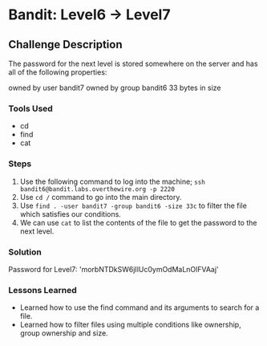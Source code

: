 # Bandit: Level6 -> Level7

## Challenge Description

The password for the next level is stored somewhere on the server and has all of the following properties:

owned by user bandit7
owned by group bandit6
33 bytes in size

### Tools Used

- cd
- find
- cat

### Steps

1. Use the following command to log into the machine;
   `ssh bandit6@bandit.labs.overthewire.org -p 2220`
2. Use `cd /` command to go into the main directory.
3. Use `find . -user bandit7 -group bandit6 -size 33c` to filter the file which satisfies our conditions.
4. We can use `cat` to list the contents of the file to get the password to the next level.

### Solution

Password for Level7: 'morbNTDkSW6jIlUc0ymOdMaLnOlFVAaj'

### Lessons Learned

- Learned how to use the find command and its arguments to search for a file.
- Learned how to filter files using multiple conditions like ownership, group ownership and size.

